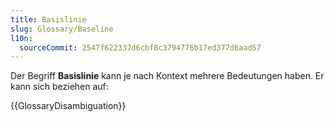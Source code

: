 ```yaml
---
title: Basislinie
slug: Glossary/Baseline
l10n:
  sourceCommit: 2547f622337d6cbf8c3794776b17ed377d6aad57
---
```


Der Begriff **Basislinie** kann je nach Kontext mehrere Bedeutungen haben. Er kann sich beziehen auf:

{{GlossaryDisambiguation}}
